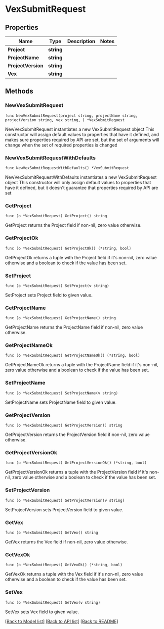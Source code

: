# VexSubmitRequest

## Properties

Name | Type | Description | Notes
------------ | ------------- | ------------- | -------------
**Project** | **string** |  | 
**ProjectName** | **string** |  | 
**ProjectVersion** | **string** |  | 
**Vex** | **string** |  | 

## Methods

### NewVexSubmitRequest

`func NewVexSubmitRequest(project string, projectName string, projectVersion string, vex string, ) *VexSubmitRequest`

NewVexSubmitRequest instantiates a new VexSubmitRequest object
This constructor will assign default values to properties that have it defined,
and makes sure properties required by API are set, but the set of arguments
will change when the set of required properties is changed

### NewVexSubmitRequestWithDefaults

`func NewVexSubmitRequestWithDefaults() *VexSubmitRequest`

NewVexSubmitRequestWithDefaults instantiates a new VexSubmitRequest object
This constructor will only assign default values to properties that have it defined,
but it doesn't guarantee that properties required by API are set

### GetProject

`func (o *VexSubmitRequest) GetProject() string`

GetProject returns the Project field if non-nil, zero value otherwise.

### GetProjectOk

`func (o *VexSubmitRequest) GetProjectOk() (*string, bool)`

GetProjectOk returns a tuple with the Project field if it's non-nil, zero value otherwise
and a boolean to check if the value has been set.

### SetProject

`func (o *VexSubmitRequest) SetProject(v string)`

SetProject sets Project field to given value.


### GetProjectName

`func (o *VexSubmitRequest) GetProjectName() string`

GetProjectName returns the ProjectName field if non-nil, zero value otherwise.

### GetProjectNameOk

`func (o *VexSubmitRequest) GetProjectNameOk() (*string, bool)`

GetProjectNameOk returns a tuple with the ProjectName field if it's non-nil, zero value otherwise
and a boolean to check if the value has been set.

### SetProjectName

`func (o *VexSubmitRequest) SetProjectName(v string)`

SetProjectName sets ProjectName field to given value.


### GetProjectVersion

`func (o *VexSubmitRequest) GetProjectVersion() string`

GetProjectVersion returns the ProjectVersion field if non-nil, zero value otherwise.

### GetProjectVersionOk

`func (o *VexSubmitRequest) GetProjectVersionOk() (*string, bool)`

GetProjectVersionOk returns a tuple with the ProjectVersion field if it's non-nil, zero value otherwise
and a boolean to check if the value has been set.

### SetProjectVersion

`func (o *VexSubmitRequest) SetProjectVersion(v string)`

SetProjectVersion sets ProjectVersion field to given value.


### GetVex

`func (o *VexSubmitRequest) GetVex() string`

GetVex returns the Vex field if non-nil, zero value otherwise.

### GetVexOk

`func (o *VexSubmitRequest) GetVexOk() (*string, bool)`

GetVexOk returns a tuple with the Vex field if it's non-nil, zero value otherwise
and a boolean to check if the value has been set.

### SetVex

`func (o *VexSubmitRequest) SetVex(v string)`

SetVex sets Vex field to given value.



[[Back to Model list]](../README.md#documentation-for-models) [[Back to API list]](../README.md#documentation-for-api-endpoints) [[Back to README]](../README.md)


